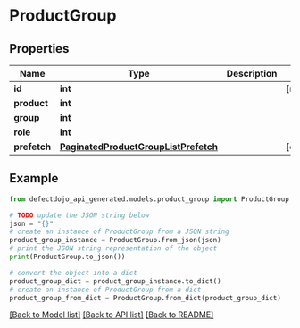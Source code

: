 # ProductGroup


## Properties

Name | Type | Description | Notes
------------ | ------------- | ------------- | -------------
**id** | **int** |  | [readonly] 
**product** | **int** |  | 
**group** | **int** |  | 
**role** | **int** |  | 
**prefetch** | [**PaginatedProductGroupListPrefetch**](PaginatedProductGroupListPrefetch.md) |  | [optional] 

## Example

```python
from defectdojo_api_generated.models.product_group import ProductGroup

# TODO update the JSON string below
json = "{}"
# create an instance of ProductGroup from a JSON string
product_group_instance = ProductGroup.from_json(json)
# print the JSON string representation of the object
print(ProductGroup.to_json())

# convert the object into a dict
product_group_dict = product_group_instance.to_dict()
# create an instance of ProductGroup from a dict
product_group_from_dict = ProductGroup.from_dict(product_group_dict)
```
[[Back to Model list]](../README.md#documentation-for-models) [[Back to API list]](../README.md#documentation-for-api-endpoints) [[Back to README]](../README.md)


